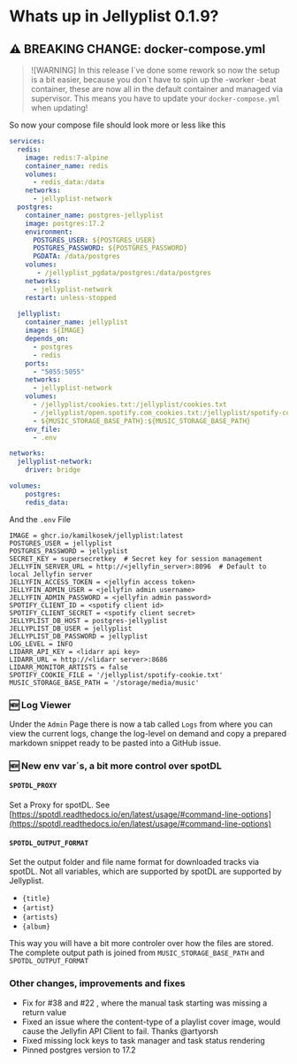 # Whats up in Jellyplist 0.1.9?
## ⚠️ BREAKING CHANGE: docker-compose.yml
>![WARNING]
>In this release I´ve done some rework so now the setup is a bit easier, because you don´t have to spin up the -worker -beat container, these are now all in the default container and managed via supervisor. This means you have to update your `docker-compose.yml` when updating! 

So now your compose file should look more or less like this

```yaml
services:
  redis:
    image: redis:7-alpine
    container_name: redis
    volumes:
      - redis_data:/data
    networks:
      - jellyplist-network
  postgres:
    container_name: postgres-jellyplist
    image: postgres:17.2
    environment:
      POSTGRES_USER: ${POSTGRES_USER}
      POSTGRES_PASSWORD: ${POSTGRES_PASSWORD}
      PGDATA: /data/postgres
    volumes:
       - /jellyplist_pgdata/postgres:/data/postgres
    networks:
      - jellyplist-network
    restart: unless-stopped
  
  jellyplist:
    container_name: jellyplist
    image: ${IMAGE}
    depends_on: 
      - postgres
      - redis
    ports:
      - "5055:5055"
    networks:
      - jellyplist-network
    volumes:
      - /jellyplist/cookies.txt:/jellyplist/cookies.txt
      - /jellyplist/open.spotify.com_cookies.txt:/jellyplist/spotify-cookie.txt
      - ${MUSIC_STORAGE_BASE_PATH}:${MUSIC_STORAGE_BASE_PATH}
    env_file:
      - .env

networks:
  jellyplist-network:
    driver: bridge

volumes:
    postgres:
    redis_data:
```
And the `.env` File
```env
IMAGE = ghcr.io/kamilkosek/jellyplist:latest
POSTGRES_USER = jellyplist
POSTGRES_PASSWORD = jellyplist
SECRET_KEY = supersecretkey  # Secret key for session management
JELLYFIN_SERVER_URL = http://<jellyfin_server>:8096  # Default to local Jellyfin server
JELLYFIN_ACCESS_TOKEN = <jellyfin access token>
JELLYFIN_ADMIN_USER = <jellyfin admin username>
JELLYFIN_ADMIN_PASSWORD = <jellyfin admin password>
SPOTIFY_CLIENT_ID = <spotify client id>
SPOTIFY_CLIENT_SECRET = <spotify client secret>
JELLYPLIST_DB_HOST = postgres-jellyplist
JELLYPLIST_DB_USER = jellyplist
JELLYPLIST_DB_PASSWORD = jellyplist
LOG_LEVEL = INFO
LIDARR_API_KEY = <lidarr api key>
LIDARR_URL = http://<lidarr server>:8686
LIDARR_MONITOR_ARTISTS = false
SPOTIFY_COOKIE_FILE = '/jellyplist/spotify-cookie.txt'
MUSIC_STORAGE_BASE_PATH = '/storage/media/music'

``` 
### 🆕 Log Viewer
Under the `Admin`  Page there is now a tab called `Logs` from where you can view the current logs, change the log-level on demand and copy a prepared markdown snippet ready to be pasted into a GitHub issue. 

### 🆕 New env var´s, a bit more control over spotDL
#### `SPOTDL_PROXY` 
Set a Proxy for spotDL. See [https://spotdl.readthedocs.io/en/latest/usage/#command-line-options](https://spotdl.readthedocs.io/en/latest/usage/#command-line-options)
#### `SPOTDL_OUTPUT_FORMAT`
Set the output folder and file name format for downloaded tracks via spotDL. Not all variables, which are supported by spotDL are supported by Jellyplist. 
- `{title}`
- `{artist}`
- `{artists}`
- `{album}`

This way you will have a bit more controler over how the files are stored. 
The complete output path is joined from `MUSIC_STORAGE_BASE_PATH` and `SPOTDL_OUTPUT_FORMAT`



### Other changes, improvements and fixes
- Fix for #38 and #22 , where the manual task starting was missing a return value
- Fixed an issue where the content-type of a playlist cover image, would cause the Jellyfin API Client to fail. Thanks @artyorsh
- Fixed missing lock keys to task manager and task status rendering
- Pinned postgres version to 17.2
